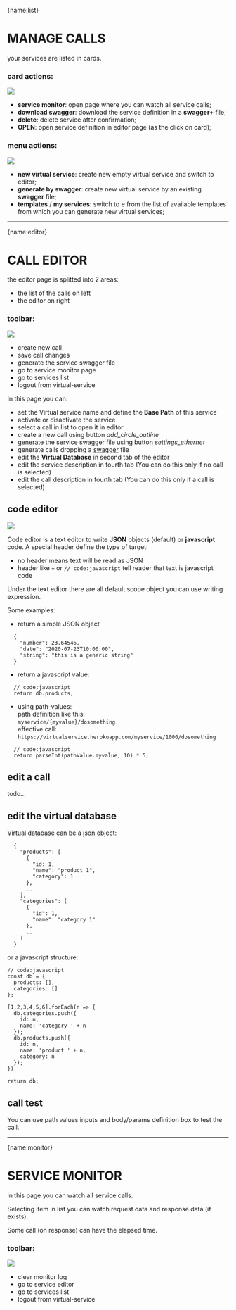 {name:list}
# MANAGE CALLS

your services are listed in cards.


### card actions:<br>
<img src="assets/help/manage_2.png"><br>
  - **service monitor**: open page where you can watch all service calls;
  - **download swagger**: download the service definition in a **swagger+** file;
  - **delete**: delete service after confirmation;
  - **OPEN**: open service definition in editor page (as the click on card);

### menu actions:<br>
<img src="assets/help/manage_1.png"><br>
  - **new virtual service**: create new empty virtual service and switch to editor;
  - **generate by swagger**: create new virtual service by an existing **swagger** file;
  - **templates** / **my services**: switch to e from the list of available templates from which you can generate new virtual services;

------
{name:editor}
# CALL EDITOR

the editor page is splitted into 2 areas:
  - the list of the calls on left
  - the editor on right

### toolbar:<br>
<img src="assets/help/toolbar.png"><br>
- create new call
- save call changes
- generate the service swagger file
- go to service monitor page
- go to services list
- logout from virtual-service

In this page you can:
  - set the Virtual service name and define the **Base Path** of this service
  - activate or disactivate the service
  - select a call in list to open it in editor
  - create a new call using button <i>add_circle_outline</i>
  - generate the service swagger file using button <i>settings_ethernet</i>
  - generate calls dropping a [swagger](https://swagger.io) file
  - edit the **Virtual Database** in second tab of the editor
  - edit the service description in fourth tab (You can do this only if no call is selected)
  - edit the call description in fourth tab (You can do this only if a call is selected)

## code editor

<img src="assets/help/code-editor.png">

Code editor is a text editor to write **JSON** objects (default) or **javascript** code.
A special header define the type of target:
  - no header means text will be read as JSON
  - header like `=` or `// code:javascript` tell reader that text is javascript code

Under the text editor there are all default scope object you can use writing expression.

Some examples:

- return a simple JSON object
````
  {
    "number": 23.64546,
    "date": "2020-07-23T10:00:00",
    "string": "this is a generic string"
  }
````

- return a javascript value:
````
  // code:javascript
  return db.products;
````

- using path-values:<br>
path definition like this:<br>
`myservice/{myvalue}/dosomething`<br>
effective call:<br>
`https://virtualservice.herokuapp.com/myservice/1000/dosomething`
````
  // code:javascript
  return parseInt(pathValue.myvalue, 10) * 5;
````




## edit a call

todo...

## edit the virtual database

Virtual database can be a json object:<br>
````
  {
    "products": [
      {
        "id: 1,
        "name": "product 1",
        "category": 1
      },
      ...
    ],
    "categories": [
      {
        "id": 1,
        "name": "category 1"
      },
      ...
    ]
  }
````
or a javascript structure:
````
// code:javascript
const db = {
  products: [],
  categories: []
};

[1,2,3,4,5,6].forEach(n => {
  db.categories.push({
    id: n,
    name: 'category ' + n
  });
  db.products.push({
    id: n,
    name: 'product ' + n,
    category: n
  });
})

return db;
````


## call test

You can use path values inputs and body/params definition box to test the call.


------
{name:monitor}
# SERVICE MONITOR

in this page you can watch all service calls.

Selecting item in list you can watch request data and response data (if exists).

Some call (on response) can have the elapsed time.

### toolbar:<br>
<img src="assets/help/monitor.toolbar.png"><br>
- clear monitor log
- go to service editor
- go to services list
- logout from virtual-service


